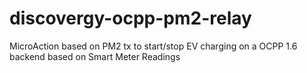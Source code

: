 # discovergy-ocpp-pm2-relay
MicroAction based on PM2 tx to start/stop EV charging on a OCPP 1.6 backend based on Smart Meter Readings
